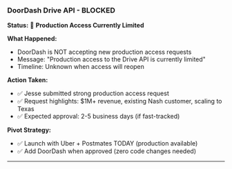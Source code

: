 ### **DoorDash Drive API - BLOCKED**

**Status:** 🔴 **Production Access Currently Limited**

**What Happened:**

- DoorDash is NOT accepting new production access requests
- Message: "Production access to the Drive API is currently limited"
- Timeline: Unknown when access will reopen

**Action Taken:**

- ✅ Jesse submitted strong production access request
- ✅ Request highlights: $1M+ revenue, existing Nash customer, scaling to Texas
- ✅ Expected approval: 2-5 business days (if fast-tracked)

**Pivot Strategy:**

- ✅ Launch with Uber + Postmates TODAY (production available)
- ✅ Add DoorDash when approved (zero code changes needed)

---
